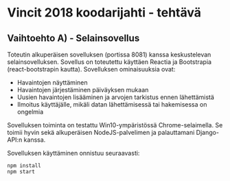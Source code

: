 # Vincit 2018 koodarijahti - tehtävä

## Vaihtoehto A) - Selainsovellus

Toteutin alkuperäisen sovelluksen (portissa 8081) kanssa keskustelevan selainsovelluksen. Sovellus on toteutettu käyttäen Reactia ja Bootstrapia (react-bootstrapin kautta). Sovelluksen ominaisuuksia ovat:

* Havaintojen näyttäminen
* Havaintojen järjestäminen päiväyksen mukaan
* Uusien havaintojen lisääminen ja arvojen tarkistus ennen lähettämistä
* Ilmoitus käyttäjälle, mikäli datan lähettämisessä tai hakemisessa on ongelmia

Sovelluksen toiminta on testattu Win10-ympäristössä Chrome-selaimella. Se toimii hyvin sekä alkuperäisen NodeJS-palvelimen ja palauttamani Django-API:n kanssa. 

Sovelluksen käyttäminen onnistuu seuraavasti:
```
npm install 
npm start
```